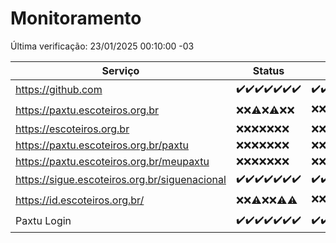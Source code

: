 # Monitoramento

Última verificação: 23/01/2025 00:10:00 -03

|Serviço|Status|Últimas 24h|
|---|---|---|
|https://github.com|<span title="2025-01-16: OK=23">✔️</span><span title="2025-01-17: OK=23">✔️</span><span title="2025-01-18: OK=23">✔️</span><span title="2025-01-19: OK=23">✔️</span><span title="2025-01-20: OK=23">✔️</span><span title="2025-01-21: OK=23">✔️</span><span title="2025-01-22: OK=2">✔️</span>|<span title="22/01/2025 00:12:00 -03 : 200">✔️</span><span title="22/01/2025 01:10:00 -03 : 200">✔️</span><span title="22/01/2025 02:08:00 -03 : 200">✔️</span><span title="22/01/2025 03:11:00 -03 : 200">✔️</span><span title="22/01/2025 04:08:00 -03 : 200">✔️</span><span title="22/01/2025 05:11:00 -03 : 200">✔️</span><span title="22/01/2025 06:08:00 -03 : 200">✔️</span><span title="22/01/2025 07:07:00 -03 : 200">✔️</span><span title="22/01/2025 08:06:00 -03 : 200">✔️</span><span title="22/01/2025 09:15:00 -03 : 200">✔️</span><span title="22/01/2025 10:15:00 -03 : 200">✔️</span><span title="22/01/2025 11:08:00 -03 : 200">✔️</span><span title="22/01/2025 12:08:00 -03 : 200">✔️</span><span title="22/01/2025 13:10:00 -03 : 200">✔️</span><span title="22/01/2025 14:07:00 -03 : 200">✔️</span><span title="22/01/2025 15:11:00 -03 : 200">✔️</span><span title="22/01/2025 16:06:00 -03 : 200">✔️</span><span title="22/01/2025 17:09:00 -03 : 200">✔️</span><span title="22/01/2025 18:06:00 -03 : 200">✔️</span><span title="22/01/2025 19:07:00 -03 : 200">✔️</span><span title="22/01/2025 20:07:00 -03 : 200">✔️</span><span title="22/01/2025 21:39:00 -03 : 200">✔️</span><span title="22/01/2025 23:07:00 -03 : 200">✔️</span><span title="23/01/2025 00:10:00 -03 : 200">✔️</span>|
|https://paxtu.escoteiros.org.br|<span title="2025-01-16: Falhas=23">❌</span><span title="2025-01-17: Falhas=23">❌</span><span title="2025-01-18: OK=1, Falhas=22">⚠️</span><span title="2025-01-19: Falhas=23">❌</span><span title="2025-01-20: OK=1, Falhas=22">⚠️</span><span title="2025-01-21: Falhas=23">❌</span><span title="2025-01-22: Falhas=2">❌</span>|<span title="22/01/2025 00:12:00 -03 : 403">❌</span><span title="22/01/2025 01:10:00 -03 : 403">❌</span><span title="22/01/2025 02:08:00 -03 : 403">❌</span><span title="22/01/2025 03:11:00 -03 : 403">❌</span><span title="22/01/2025 04:08:00 -03 : 403">❌</span><span title="22/01/2025 05:11:00 -03 : 403">❌</span><span title="22/01/2025 06:08:00 -03 : 403">❌</span><span title="22/01/2025 07:07:00 -03 : 403">❌</span><span title="22/01/2025 08:06:00 -03 : 403">❌</span><span title="22/01/2025 09:15:00 -03 : 403">❌</span><span title="22/01/2025 10:15:00 -03 : 403">❌</span><span title="22/01/2025 11:08:00 -03 : 403">❌</span><span title="22/01/2025 12:08:00 -03 : 200">✔️</span><span title="22/01/2025 13:10:00 -03 : 403">❌</span><span title="22/01/2025 14:07:00 -03 : 403">❌</span><span title="22/01/2025 15:11:00 -03 : 403">❌</span><span title="22/01/2025 16:06:00 -03 : 403">❌</span><span title="22/01/2025 17:09:00 -03 : 403">❌</span><span title="22/01/2025 18:06:00 -03 : 403">❌</span><span title="22/01/2025 19:07:00 -03 : 403">❌</span><span title="22/01/2025 20:07:00 -03 : 403">❌</span><span title="22/01/2025 21:39:00 -03 : 403">❌</span><span title="22/01/2025 23:07:00 -03 : 403">❌</span><span title="23/01/2025 00:10:00 -03 : 403">❌</span>|
|https://escoteiros.org.br|<span title="2025-01-16: Falhas=23">❌</span><span title="2025-01-17: Falhas=23">❌</span><span title="2025-01-18: Falhas=23">❌</span><span title="2025-01-19: Falhas=23">❌</span><span title="2025-01-20: Falhas=23">❌</span><span title="2025-01-21: Falhas=23">❌</span><span title="2025-01-22: Falhas=2">❌</span>|<span title="22/01/2025 00:12:00 -03 : 403">❌</span><span title="22/01/2025 01:10:00 -03 : 403">❌</span><span title="22/01/2025 02:08:00 -03 : 403">❌</span><span title="22/01/2025 03:12:00 -03 : 403">❌</span><span title="22/01/2025 04:08:00 -03 : 403">❌</span><span title="22/01/2025 05:11:00 -03 : 403">❌</span><span title="22/01/2025 06:08:00 -03 : 403">❌</span><span title="22/01/2025 07:07:00 -03 : 403">❌</span><span title="22/01/2025 08:06:00 -03 : 403">❌</span><span title="22/01/2025 09:15:00 -03 : 403">❌</span><span title="22/01/2025 10:15:00 -03 : 403">❌</span><span title="22/01/2025 11:08:00 -03 : 403">❌</span><span title="22/01/2025 12:08:00 -03 : 403">❌</span><span title="22/01/2025 13:10:00 -03 : 403">❌</span><span title="22/01/2025 14:07:00 -03 : 403">❌</span><span title="22/01/2025 15:11:00 -03 : 403">❌</span><span title="22/01/2025 16:06:00 -03 : 403">❌</span><span title="22/01/2025 17:09:00 -03 : 403">❌</span><span title="22/01/2025 18:06:00 -03 : 403">❌</span><span title="22/01/2025 19:07:00 -03 : 403">❌</span><span title="22/01/2025 20:07:00 -03 : 403">❌</span><span title="22/01/2025 21:39:00 -03 : 403">❌</span><span title="22/01/2025 23:07:00 -03 : 403">❌</span><span title="23/01/2025 00:10:00 -03 : 403">❌</span>|
|https://paxtu.escoteiros.org.br/paxtu|<span title="2025-01-16: Falhas=23">❌</span><span title="2025-01-17: Falhas=23">❌</span><span title="2025-01-18: Falhas=23">❌</span><span title="2025-01-19: Falhas=23">❌</span><span title="2025-01-20: Falhas=23">❌</span><span title="2025-01-21: Falhas=23">❌</span><span title="2025-01-22: Falhas=2">❌</span>|<span title="22/01/2025 00:12:00 -03 : 403">❌</span><span title="22/01/2025 01:10:00 -03 : 403">❌</span><span title="22/01/2025 02:08:00 -03 : 403">❌</span><span title="22/01/2025 03:12:00 -03 : 403">❌</span><span title="22/01/2025 04:08:00 -03 : 403">❌</span><span title="22/01/2025 05:11:00 -03 : 403">❌</span><span title="22/01/2025 06:08:00 -03 : 403">❌</span><span title="22/01/2025 07:07:00 -03 : 403">❌</span><span title="22/01/2025 08:06:00 -03 : 403">❌</span><span title="22/01/2025 09:15:00 -03 : 403">❌</span><span title="22/01/2025 10:15:00 -03 : 403">❌</span><span title="22/01/2025 11:08:00 -03 : 403">❌</span><span title="22/01/2025 12:08:00 -03 : 403">❌</span><span title="22/01/2025 13:10:00 -03 : 403">❌</span><span title="22/01/2025 14:07:00 -03 : 403">❌</span><span title="22/01/2025 15:11:00 -03 : 403">❌</span><span title="22/01/2025 16:06:00 -03 : 403">❌</span><span title="22/01/2025 17:09:00 -03 : 403">❌</span><span title="22/01/2025 18:06:00 -03 : 403">❌</span><span title="22/01/2025 19:07:00 -03 : 403">❌</span><span title="22/01/2025 20:07:00 -03 : 403">❌</span><span title="22/01/2025 21:39:00 -03 : 403">❌</span><span title="22/01/2025 23:07:00 -03 : 403">❌</span><span title="23/01/2025 00:10:00 -03 : 403">❌</span>|
|https://paxtu.escoteiros.org.br/meupaxtu|<span title="2025-01-16: Falhas=23">❌</span><span title="2025-01-17: Falhas=23">❌</span><span title="2025-01-18: Falhas=23">❌</span><span title="2025-01-19: Falhas=23">❌</span><span title="2025-01-20: Falhas=23">❌</span><span title="2025-01-21: Falhas=23">❌</span><span title="2025-01-22: Falhas=2">❌</span>|<span title="22/01/2025 00:12:00 -03 : 403">❌</span><span title="22/01/2025 01:10:00 -03 : 403">❌</span><span title="22/01/2025 02:08:00 -03 : 403">❌</span><span title="22/01/2025 03:12:00 -03 : 403">❌</span><span title="22/01/2025 04:08:00 -03 : 403">❌</span><span title="22/01/2025 05:11:00 -03 : 403">❌</span><span title="22/01/2025 06:08:00 -03 : 403">❌</span><span title="22/01/2025 07:07:00 -03 : 403">❌</span><span title="22/01/2025 08:06:00 -03 : 403">❌</span><span title="22/01/2025 09:15:00 -03 : 403">❌</span><span title="22/01/2025 10:15:00 -03 : 403">❌</span><span title="22/01/2025 11:08:00 -03 : 403">❌</span><span title="22/01/2025 12:08:00 -03 : 403">❌</span><span title="22/01/2025 13:10:00 -03 : 403">❌</span><span title="22/01/2025 14:07:00 -03 : 403">❌</span><span title="22/01/2025 15:11:00 -03 : 403">❌</span><span title="22/01/2025 16:06:00 -03 : 403">❌</span><span title="22/01/2025 17:09:00 -03 : 403">❌</span><span title="22/01/2025 18:06:00 -03 : 403">❌</span><span title="22/01/2025 19:07:00 -03 : 403">❌</span><span title="22/01/2025 20:07:00 -03 : 403">❌</span><span title="22/01/2025 21:39:00 -03 : 403">❌</span><span title="22/01/2025 23:07:00 -03 : 403">❌</span><span title="23/01/2025 00:10:00 -03 : 403">❌</span>|
|https://sigue.escoteiros.org.br/siguenacional|<span title="2025-01-16: OK=23">✔️</span><span title="2025-01-17: OK=23">✔️</span><span title="2025-01-18: OK=23">✔️</span><span title="2025-01-19: OK=23">✔️</span><span title="2025-01-20: OK=23">✔️</span><span title="2025-01-21: OK=23">✔️</span><span title="2025-01-22: OK=2">✔️</span>|<span title="22/01/2025 00:12:00 -03 : 200">✔️</span><span title="22/01/2025 01:10:00 -03 : 200">✔️</span><span title="22/01/2025 02:08:00 -03 : 200">✔️</span><span title="22/01/2025 03:12:00 -03 : 200">✔️</span><span title="22/01/2025 04:08:00 -03 : 200">✔️</span><span title="22/01/2025 05:11:00 -03 : 200">✔️</span><span title="22/01/2025 06:08:00 -03 : 200">✔️</span><span title="22/01/2025 07:07:00 -03 : 200">✔️</span><span title="22/01/2025 08:06:00 -03 : 200">✔️</span><span title="22/01/2025 09:15:00 -03 : 200">✔️</span><span title="22/01/2025 10:15:00 -03 : 200">✔️</span><span title="22/01/2025 11:08:00 -03 : 200">✔️</span><span title="22/01/2025 12:08:00 -03 : 200">✔️</span><span title="22/01/2025 13:10:00 -03 : 200">✔️</span><span title="22/01/2025 14:07:00 -03 : 200">✔️</span><span title="22/01/2025 15:11:00 -03 : 200">✔️</span><span title="22/01/2025 16:06:00 -03 : 200">✔️</span><span title="22/01/2025 17:09:00 -03 : 200">✔️</span><span title="22/01/2025 18:06:00 -03 : 200">✔️</span><span title="22/01/2025 19:07:00 -03 : 200">✔️</span><span title="22/01/2025 20:07:00 -03 : 200">✔️</span><span title="22/01/2025 21:39:00 -03 : 200">✔️</span><span title="22/01/2025 23:07:00 -03 : 200">✔️</span><span title="23/01/2025 00:10:00 -03 : 200">✔️</span>|
|https://id.escoteiros.org.br/|<span title="2025-01-16: Falhas=23">❌</span><span title="2025-01-17: Falhas=23">❌</span><span title="2025-01-18: OK=1, Falhas=22">⚠️</span><span title="2025-01-19: Falhas=23">❌</span><span title="2025-01-20: Falhas=23">❌</span><span title="2025-01-21: OK=1, Falhas=22">⚠️</span><span title="2025-01-22: OK=1, Falhas=1">⚠️</span>|<span title="22/01/2025 00:12:00 -03 : 403">❌</span><span title="22/01/2025 01:10:00 -03 : 403">❌</span><span title="22/01/2025 02:08:00 -03 : 403">❌</span><span title="22/01/2025 03:12:00 -03 : 403">❌</span><span title="22/01/2025 04:08:00 -03 : 403">❌</span><span title="22/01/2025 05:11:00 -03 : 403">❌</span><span title="22/01/2025 06:08:00 -03 : 403">❌</span><span title="22/01/2025 07:07:00 -03 : 403">❌</span><span title="22/01/2025 08:06:00 -03 : 403">❌</span><span title="22/01/2025 09:15:00 -03 : 403">❌</span><span title="22/01/2025 10:15:00 -03 : 403">❌</span><span title="22/01/2025 11:08:00 -03 : 403">❌</span><span title="22/01/2025 12:08:00 -03 : 200">✔️</span><span title="22/01/2025 13:10:00 -03 : 403">❌</span><span title="22/01/2025 14:07:00 -03 : 403">❌</span><span title="22/01/2025 15:11:00 -03 : 403">❌</span><span title="22/01/2025 16:06:00 -03 : 403">❌</span><span title="22/01/2025 17:09:00 -03 : 403">❌</span><span title="22/01/2025 18:06:00 -03 : 403">❌</span><span title="22/01/2025 19:07:00 -03 : 403">❌</span><span title="22/01/2025 20:07:00 -03 : 403">❌</span><span title="22/01/2025 21:39:00 -03 : 403">❌</span><span title="22/01/2025 23:07:00 -03 : 403">❌</span><span title="23/01/2025 00:10:00 -03 : 403">❌</span>|
|Paxtu Login|<span title="2025-01-16: OK=23">✔️</span><span title="2025-01-17: OK=23">✔️</span><span title="2025-01-18: OK=23">✔️</span><span title="2025-01-19: OK=23">✔️</span><span title="2025-01-20: OK=23">✔️</span><span title="2025-01-21: OK=23">✔️</span><span title="2025-01-22: OK=2">✔️</span>|<span title="22/01/2025 00:12:00 -03 : 200">✔️</span><span title="22/01/2025 01:10:00 -03 : 200">✔️</span><span title="22/01/2025 02:08:00 -03 : 200">✔️</span><span title="22/01/2025 03:12:00 -03 : 200">✔️</span><span title="22/01/2025 04:08:00 -03 : 200">✔️</span><span title="22/01/2025 05:11:00 -03 : 200">✔️</span><span title="22/01/2025 06:08:00 -03 : 200">✔️</span><span title="22/01/2025 07:07:00 -03 : 200">✔️</span><span title="22/01/2025 08:06:00 -03 : 200">✔️</span><span title="22/01/2025 09:15:00 -03 : 200">✔️</span><span title="22/01/2025 10:15:00 -03 : 200">✔️</span><span title="22/01/2025 11:08:00 -03 : 200">✔️</span><span title="22/01/2025 12:08:00 -03 : 200">✔️</span><span title="22/01/2025 13:10:00 -03 : 200">✔️</span><span title="22/01/2025 14:07:00 -03 : 200">✔️</span><span title="22/01/2025 15:11:00 -03 : 200">✔️</span><span title="22/01/2025 16:06:00 -03 : 200">✔️</span><span title="22/01/2025 17:09:00 -03 : 200">✔️</span><span title="22/01/2025 18:06:00 -03 : 200">✔️</span><span title="22/01/2025 19:07:00 -03 : 200">✔️</span><span title="22/01/2025 20:07:00 -03 : 200">✔️</span><span title="22/01/2025 21:39:00 -03 : 200">✔️</span><span title="22/01/2025 23:07:00 -03 : 200">✔️</span><span title="23/01/2025 00:10:00 -03 : 200">✔️</span>|
